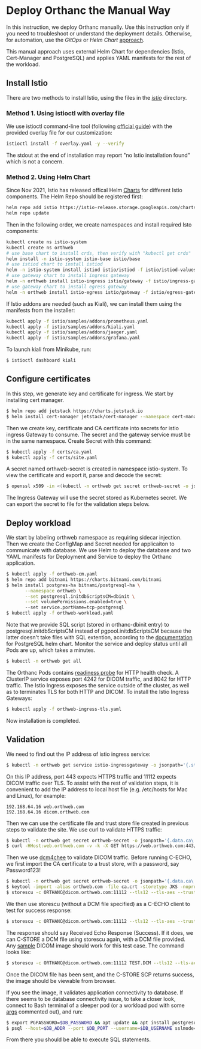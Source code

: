 
# Deploy Orthanc the Manual Way

In this instruction, we deploy Orthanc manually. Use this instruction only if you need to troubleshoot or understand the deployment details. Otherwise, for automation, use the *GitOps* or *Helm Chart* [approach](https://github.com/digihunch/korthweb/blob/main/README.md#deployment-approach).

This manual approach uses external Helm Chart for dependencies (Istio, Cert-Manager and PostgreSQL) and applies YAML manifests for the rest of the workload.

## Install Istio

There are two methods to install Istio, using the files in the *[istio](https://github.com/digihunch/korthweb/tree/main/manual/istio)* directory. 
### Method 1. Using istioctl with overlay file
We use istioctl command-line tool (following [official guide](https://istio.io/latest/docs/setup/install/istioctl/#prerequisites)) with the provided overlay file for our customization: 
```sh
istioctl install -f overlay.yaml -y --verify
```
The stdout at the end of installation may report "no Istio installation found" which is not a concern. 
### Method 2. Using Helm Chart
Since Nov 2021, Istio has released offical Helm [Charts](https://artifacthub.io/packages/search?org=istio) for different Istio components. The Helm Repo should be registered first:
```sh
helm repo add istio https://istio-release.storage.googleapis.com/charts
helm repo update
```
Then in the following order, we create namespaces and install required Isto components:
```sh
kubectl create ns istio-system
kubectl create ns orthweb
# use base chart to install crds, then verify with "kubectl get crds"
helm install -n istio-system istio-base istio/base
# use istiod chart to install istiod
helm -n istio-system install istiod istio/istiod -f istio/istiod-values.yaml --wait
# use gateway chart to install ingress gateway
helm -n orthweb install istio-ingress istio/gateway -f istio/ingress-gateway-values.yaml
# use gateway chart to install egress gateway
helm -n orthweb install istio-egress istio/gateway -f istio/egress-gateway-values.yaml
```
If Istio addons are needed (such as Kiali), we can install them using the manifests from the installer:
```sh
kubectl apply -f istio/samples/addons/prometheus.yaml
kubectl apply -f istio/samples/addons/kiali.yaml
kubectl apply -f istio/samples/addons/jaeger.yaml
kubectl apply -f istio/samples/addons/grafana.yaml
```
To launch kiali from Minikube, run:  
```sh
$ istioctl dashboard kiali
```

## Configure certificates
In this step, we generate key and certificate for ingress. We start by installing cert manager.
```sh
$ helm repo add jetstack https://charts.jetstack.io
$ helm install cert-manager jetstack/cert-manager --namespace cert-manager --create-namespace --version v1.0.3 --set installCRDs=true
```
Then we create key, certificate and CA certificate into secrets for istio ingress Gateway to consume. The secret and the gateway service must be in the same namespace. Create Secret with this command: 
```sh
$ kubectl apply -f certs/ca.yaml
$ kubectl apply -f certs/site.yaml
```
A secret named orthweb-secret is created in namespace istio-system. To view the certificate and export it, parse and decode the secret:
```sh
$ openssl x509 -in <(kubectl -n orthweb get secret orthweb-secret -o jsonpath='{.data.ca\.crt}' | base64 -d) -text -noout
```
The Ingress Gateway will use the secret stored as Kubernetes secret. We can export the secret to file for the validation steps below.
## Deploy workload
We start by labeling orthweb namespace as requiring sidecar injection. Then we create the ConfigMap and Secret needed for applicaiton to communicate with database. We use Helm to deploy the database and two YAML manifests for Deployment and Service to deploy the Orthanc application.
```sh
$ kubectl apply -f orthweb-cm.yaml
$ helm repo add bitnami https://charts.bitnami.com/bitnami
$ helm install postgres-ha bitnami/postgresql-ha \
       --namespace orthweb \
       --set postgresql.initdbScriptsCM=dbinit \
       --set volumePermissions.enabled=true \ 
       --set service.portName=tcp-postgresql
$ kubectl apply -f orthweb-workload.yaml
```
Note that we provide SQL script (stored in orthanc-dbinit entry) to postgresql.initdbScriptsCM instead of pgpool.initdbScriptsCM because the latter doesn't take files with SQL extention, according to the [documentation](https://artifacthub.io/packages/helm/bitnami/postgresql-ha) for PostgreSQL helm chart.
Monitor the service and deploy status until all Pods are up, which takes a minutes.
```sh
$ kubectl -n orthweb get all
```

The Orthanc Pods contains [readiness probe](https://stackoverflow.com/questions/33484942/how-to-use-basic-authentication-in-a-http-liveness-probe-in-kubernetes) for HTTP health check. A ClusterIP service exposes port 4242 for DICOM traffic, and 8042 for HTTP traffic. The Istio Ingress exposes the service outside of the cluster, as well as to terminates TLS for both HTTP and DICOM. To install the Istio Ingress Gateways:
```sh
$ kubectl apply -f orthweb-ingress-tls.yaml
```
Now installation is completed.

## Validation
We need to find out the IP address of istio ingress service:
```sh
$ kubectl -n orthweb get service istio-ingressgateway -o jsonpath='{.status.loadBalancer.ingress[0].ip}'
```
On this IP address, port 443 expects HTTPS traffic and 11112 expects DICOM traffic over TLS. To assist with the rest of validation steps, it is convenient to add the IP address to local host file (e.g. /etc/hosts for Mac and Linux), for example:
```
192.168.64.16 web.orthweb.com
192.168.64.16 dicom.orthweb.com
```
Then we can use the certificate file and trust store file created in previous steps to validate the site. We use curl to validate HTTPS traffic:
```sh
$ kubectl -n orthweb get secret orthweb-secret -o jsonpath='{.data.ca\.crt}' | base64 -d > ca.crt
$ curl -HHost:web.orthweb.com -v -k -X GET https://web.orthweb.com:443/app/explorer.html -u orthanc:orthanc --cacert ca.crt

```
Then we use [dcm4chee](https://github.com/dcm4che/dcm4che/releases) to validate DICOM traffic. Before running C-ECHO, we first import the CA certificate to a trust store, with a password, say Password123!
```sh
$ kubectl -n orthweb get secret orthweb-secret -o jsonpath='{.data.ca\.crt}' | base64 -d > ca.crt
$ keytool -import -alias orthweb.com -file ca.crt -storetype JKS -noprompt -keystore client.truststore -storepass Password123!
$ storescu -c ORTHANC@dicom.orthweb.com:11112 --tls12 --tls-aes --trust-store client.truststore --trust-store-pass Password123!
```
We then use storescu (without a DCM file specified) as a C-ECHO client to test for success response:
```sh
$ storescu -c ORTHANC@dicom.orthweb.com:11112 --tls12 --tls-aes --trust-store client.truststore --trust-store-pass Password123!
```
The response should say Received Echo Response (Success). If it does, we can C-STORE a DCM file using storescu again, with a DCM file provided. Any [sample](http://www.rubomedical.com/dicom_files/) DICOM image should work for this test case. The command looks like:
```sh
$ storescu -c ORTHANC@dicom.orthweb.com:11112 TEST.DCM --tls12 --tls-aes --trust-store client.truststore --trust-store-pass Password123!
```
Once the DICOM file has been sent, and the C-STORE SCP returns success, the image should be viewable from browser. 

If you see the image, it validates application connectivity to database. If there seems to be database connectivity issue, to take a closer look, connect to Bash terminal of a sleeper pod (or a workload pod with some [args](https://kubernetes.io/docs/tasks/inject-data-application/define-command-argument-container/) commented out), and run:
```sh
$ export PGPASSWORD=$DB_PASSWORD && apt update && apt install postgresql postgresql-contrib
$ psql --host=$DB_ADDR --port $DB_PORT --username=$DB_USERNAME sslmode=require
```
From there you should be able to execute SQL statements.
